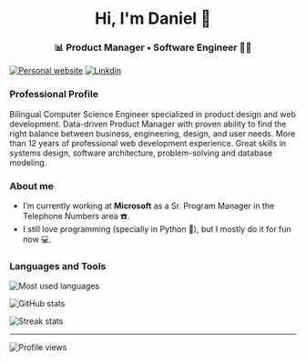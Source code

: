 <h1 align="center">Hi, I'm Daniel 👋</h1>
<h3 align="center">📊 Product Manager • Software Engineer 👨‍💻</h3>

[![Personal website](https://img.shields.io/website?style=flat-square&up_message=https%3A%2F%2Fdanielgarcia.co%2F&url=https%3A%2F%2Fdanielgarcia.co)](https://danielgarcia.co/) [![Linkdin](https://img.shields.io/badge/linkedin-dagarcia-blue)](https://www.linkedin.com/in/dagarcia/) 


### Professional Profile
Bilingual Computer Science Engineer specialized in product design and web development. Data-driven Product Manager with proven ability to find the right balance between business, engineering, design, and user needs. More than 12 years of professional web development experience. Great skills in systems design, software architecture, problem-solving and database modeling.

### About me
- I’m currently working at **Microsoft** as a Sr. Program Manager in the Telephone Numbers area ☎️.
- I still love programming (specially in Python 🐍), but I mostly do it for fun now 💻.


### Languages and Tools

![Most used languages](https://github-readme-stats.vercel.app/api/top-langs?username=uxdaniel&show_icons=true&locale=en&layout=compact)

![GitHub stats](https://github-readme-stats.vercel.app/api?username=uxdaniel&show_icons=true&locale=en)

![Streak stats](https://github-readme-streak-stats.herokuapp.com/?user=uxdaniel)

----
![Profile views](https://komarev.com/ghpvc/?username=uxdaniel&label=Profile%20views&color=0e75b6&style=flat)
